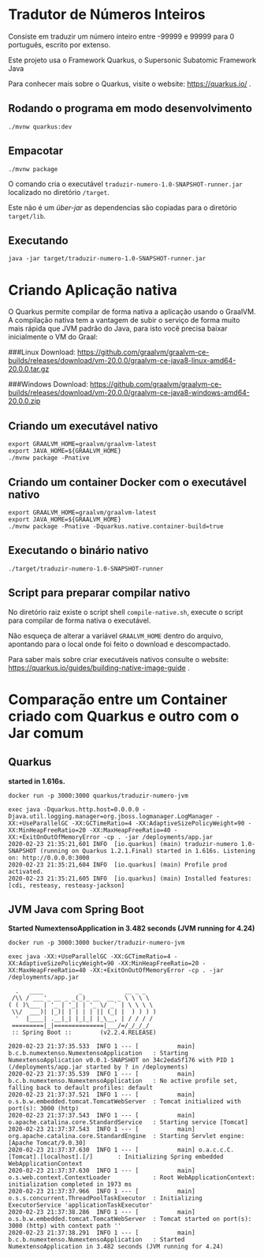 # Tradutor de Números Inteiros

Consiste em traduzir um número inteiro entre -99999 e 99999 
para 0 português, escrito por extenso.

Este projeto usa o Framework Quarkus, o Supersonic Subatomic Framework Java

Para conhecer mais sobre o Quarkus, visite o website: https://quarkus.io/ .

## Rodando o programa em modo desenvolvimento

```
./mvnw quarkus:dev
```

## Empacotar 

```
./mvnw package
```

O comando cria o executável `traduzir-numero-1.0-SNAPSHOT-runner.jar` 
localizado no diretório `/target`.

Este não é um _über-jar_ as dependencias são copiadas para o diretório `target/lib`.

## Executando

```
java -jar target/traduzir-numero-1.0-SNAPSHOT-runner.jar
```

# Criando Aplicação nativa

O Quarkus permite compilar de forma nativa a aplicação usando o GraalVM.
A compilação nativa tem a vantagem de subir o serviço de forma muito mais rápida que JVM padrão do Java,
para isto você precisa baixar inicialmente o VM do Graal:

###Linux
Download: https://github.com/graalvm/graalvm-ce-builds/releases/download/vm-20.0.0/graalvm-ce-java8-linux-amd64-20.0.0.tar.gz

###Windows
Download: https://github.com/graalvm/graalvm-ce-builds/releases/download/vm-20.0.0/graalvm-ce-java8-windows-amd64-20.0.0.zip


## Criando um executável nativo

```
export GRAALVM_HOME=graalvm/graalvm-latest
export JAVA_HOME=${GRAALVM_HOME}
./mvnw package -Pnative
```

## Criando um container Docker com o executável nativo

```
export GRAALVM_HOME=graalvm/graalvm-latest
export JAVA_HOME=${GRAALVM_HOME}
./mvnw package -Pnative -Dquarkus.native.container-build=true
```

## Executando o binário nativo

```
./target/traduzir-numero-1.0-SNAPSHOT-runner
```

## Script para preparar compilar nativo

No diretório raiz existe o script shell `compile-native.sh`, execute o script para compilar
de forma nativa o executável.

Não esqueça de alterar a variável `GRAALVM_HOME` dentro do arquivo, apontando para o local
onde foi feito o download e descompactado.

Para saber mais sobre criar executáveis nativos consulte o website: https://quarkus.io/guides/building-native-image-guide .


# Comparação entre um Container criado com Quarkus e outro com o Jar comum

## Quarkus

**started in 1.616s.**

```
docker run -p 3000:3000 quarkus/traduzir-numero-jvm

exec java -Dquarkus.http.host=0.0.0.0 -Djava.util.logging.manager=org.jboss.logmanager.LogManager -XX:+UseParallelGC -XX:GCTimeRatio=4 -XX:AdaptiveSizePolicyWeight=90 -XX:MinHeapFreeRatio=20 -XX:MaxHeapFreeRatio=40 -XX:+ExitOnOutOfMemoryError -cp . -jar /deployments/app.jar
2020-02-23 21:35:21,601 INFO  [io.quarkus] (main) traduzir-numero 1.0-SNAPSHOT (running on Quarkus 1.2.1.Final) started in 1.616s. Listening on: http://0.0.0.0:3000
2020-02-23 21:35:21,604 INFO  [io.quarkus] (main) Profile prod activated. 
2020-02-23 21:35:21,605 INFO  [io.quarkus] (main) Installed features: [cdi, resteasy, resteasy-jackson]
```

## JVM Java com Spring Boot

**Started NumextensoApplication in 3.482 seconds (JVM running for 4.24)**

```
docker run -p 3000:3000 bucker/traduzir-numero-jvm

exec java -XX:+UseParallelGC -XX:GCTimeRatio=4 -XX:AdaptiveSizePolicyWeight=90 -XX:MinHeapFreeRatio=20 -XX:MaxHeapFreeRatio=40 -XX:+ExitOnOutOfMemoryError -cp . -jar /deployments/app.jar

  .   ____          _            __ _ _
 /\\ / ___'_ __ _ _(_)_ __  __ _ \ \ \ \
( ( )\___ | '_ | '_| | '_ \/ _` | \ \ \ \
 \\/  ___)| |_)| | | | | || (_| |  ) ) ) )
  '  |____| .__|_| |_|_| |_\__, | / / / /
 =========|_|==============|___/=/_/_/_/
 :: Spring Boot ::        (v2.2.4.RELEASE)

2020-02-23 21:37:35.533  INFO 1 --- [           main] b.c.b.numextenso.NumextensoApplication   : Starting NumextensoApplication v0.0.1-SNAPSHOT on 34c2eda5f176 with PID 1 (/deployments/app.jar started by ? in /deployments)
2020-02-23 21:37:35.539  INFO 1 --- [           main] b.c.b.numextenso.NumextensoApplication   : No active profile set, falling back to default profiles: default
2020-02-23 21:37:37.521  INFO 1 --- [           main] o.s.b.w.embedded.tomcat.TomcatWebServer  : Tomcat initialized with port(s): 3000 (http)
2020-02-23 21:37:37.543  INFO 1 --- [           main] o.apache.catalina.core.StandardService   : Starting service [Tomcat]
2020-02-23 21:37:37.543  INFO 1 --- [           main] org.apache.catalina.core.StandardEngine  : Starting Servlet engine: [Apache Tomcat/9.0.30]
2020-02-23 21:37:37.630  INFO 1 --- [           main] o.a.c.c.C.[Tomcat].[localhost].[/]       : Initializing Spring embedded WebApplicationContext
2020-02-23 21:37:37.630  INFO 1 --- [           main] o.s.web.context.ContextLoader            : Root WebApplicationContext: initialization completed in 1973 ms
2020-02-23 21:37:37.966  INFO 1 --- [           main] o.s.s.concurrent.ThreadPoolTaskExecutor  : Initializing ExecutorService 'applicationTaskExecutor'
2020-02-23 21:37:38.286  INFO 1 --- [           main] o.s.b.w.embedded.tomcat.TomcatWebServer  : Tomcat started on port(s): 3000 (http) with context path ''
2020-02-23 21:37:38.291  INFO 1 --- [           main] b.c.b.numextenso.NumextensoApplication   : Started NumextensoApplication in 3.482 seconds (JVM running for 4.24)
```
